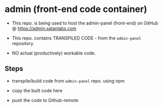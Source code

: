 # admin (front-end code container)

 - This repo. is being used to host the admin-panel (front-end) on GitHub @ https://admin.satanlabs.com

 - This repo. contains TRANSPILED CODE - from the `admin-panel` repository.

 - NO actual (productively) workable code.


## Steps

  - transpile/build code from `admin-panel` repo. using npm

  - copy the built code here

  - push the code to Github-remote

